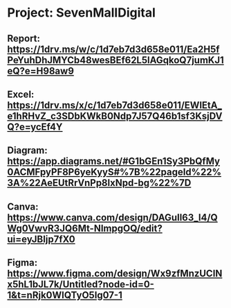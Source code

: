 # Project: SevenMallDigital
## Report: https://1drv.ms/w/c/1d7eb7d3d658e011/Ea2H5fPeYuhDhJMYCb48wesBEf62L5lAGqkoQ7jumKJ1eQ?e=H98aw9
## Excel: https://1drv.ms/x/c/1d7eb7d3d658e011/EWlEtA_e1hRHvZ_c3SDbKWkB0Ndp7J57Q46b1sf3KsjDVQ?e=ycEf4Y
## Diagram: https://app.diagrams.net/#G1bGEn1Sy3PbQfMy0ACMFpyPF8P6yeKyyS#%7B%22pageId%22%3A%22AeEUtRrVnPp8lxNpd-bg%22%7D
## Canva: https://www.canva.com/design/DAGuIl63_l4/QWg0VwvR3JQ6Mt-NImpgOQ/edit?ui=eyJBIjp7fX0
## Figma: https://www.figma.com/design/Wx9zfMnzUCINx5hL1bJL7k/Untitled?node-id=0-1&t=nRjk0WIQTyO5Ig07-1
